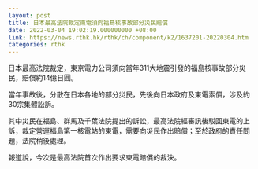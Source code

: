 ```yaml
---
layout: post
title: 日本最高法院裁定東電須向福島核事故部分災民賠償
date: 2022-03-04 19:02:19.000000000 +08:00
link: https://news.rthk.hk/rthk/ch/component/k2/1637201-20220304.htm
categories: rthk
---
```


日本最高法院裁定，東京電力公司須向當年311大地震引發的福島核事故部分災民，賠償約14億日圓。

當年事故後，分散在日本各地的部分災民，先後向日本政府及東電索償，涉及約30宗集體訟訴。

其中災民在福島、群馬及千葉法院提出的訴訟，最高法院經審訊後駁回東電的上訴，裁定營運福島第一核電站的東電，需要向災民作出賠償；至於政府的責任問題，法院稍後處理。

報道說，今次是最高法院首次作出要求東電賠償的裁決。
